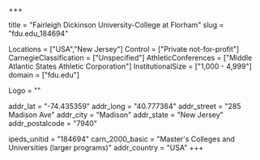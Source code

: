 
+++

title = "Fairleigh Dickinson University-College at Florham"
slug = "fdu.edu_184694"

Locations = ["USA","New Jersey"]
Control = ["Private not-for-profit"]
CarnegieClassification = ["Unspecified"]
AthleticConferences = ["Middle Atlantic States Athletic Corporation"]
InstitutionalSize = ["1,000 - 4,999"]
domain = ["fdu.edu"]

Logo = ""

addr_lat = "-74.435359"
addr_long = "40.777364"
addr_street = "285 Madison Ave"
addr_city = "Madison"
addr_state = "New Jersey"
addr_postalcode = "7940"

ipeds_unitid = "184694"
carn_2000_basic = "Master's Colleges and Universities (larger programs)"
addr_country = "USA"
+++
    
